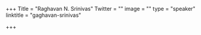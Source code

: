 +++
Title = "Raghavan N. Srinivas"
Twitter = ""
image = ""
type = "speaker"
linktitle = "gaghavan-srinivas"

+++

